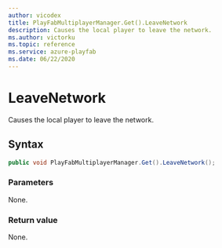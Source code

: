 ```yaml
---
author: vicodex
title: PlayFabMultiplayerManager.Get().LeaveNetwork
description: Causes the local player to leave the network. 
ms.author: victorku
ms.topic: reference
ms.service: azure-playfab
ms.date: 06/22/2020
---
```


# LeaveNetwork

Causes the local player to leave the network.

## Syntax

```csharp
public void PlayFabMultiplayerManager.Get().LeaveNetwork();
```

### Parameters

None.

### Return value

None.
